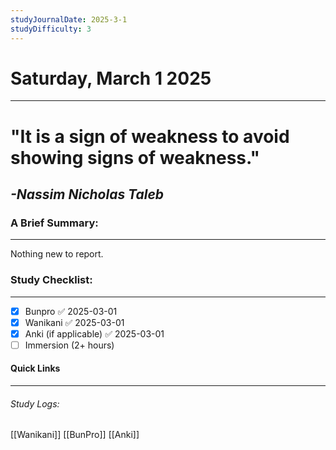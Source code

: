 ```yaml
---
studyJournalDate: 2025-3-1
studyDifficulty: 3
---
```


# Saturday, March 1 2025
---
# "It is a sign of weakness to avoid showing signs of weakness."

## *-Nassim Nicholas Taleb*


### A Brief Summary:
---
Nothing new to report.

### Study Checklist:
---
- [x] Bunpro ✅ 2025-03-01
- [x] Wanikani ✅ 2025-03-01
- [x] Anki (if applicable) ✅ 2025-03-01
- [ ] Immersion (2+ hours)

#### Quick Links
---
###### Study Logs:
[[Wanikani]]
[[BunPro]]
[[Anki]]